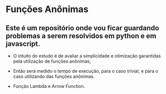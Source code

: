 # Funções Anônimas

## Este é um repositório onde vou ficar guardando problemas a serem resolvidos em python e em javascript.

* O intuito do estudo é de avaliar a simplicidade e otimização garantidas pela utilização de funções anônimas;

* Então será medido o tempo de execução, para o caso trivial, e para o caso utilizando das funções anônimas.

* Função Lambda e Arrow Function.
